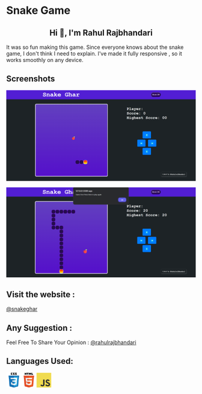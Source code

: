 
# Snake Game

<h2 align="center">Hi 👋, I'm Rahul Rajbhandari</h2>

It was so fun making this game. Since everyone knows about the snake game, I don't think I need to explain.
I've made it fully responsive , so  it works smoothly on any device.

## Screenshots

![App Screenshot](Images/Screenshot1.png)

![App Screenshot](Images/Screenshot2.png)

## Visit the website :
[@snakeghar](https://snakeghar.netlify.app)


## Any Suggestion :
Feel Free To Share Your Opinion : [@rahulrajbhandari](https://www.linkedin.com/in/rahul-rajbhandari-290876284)

## Languages Used:
<p align="left">
<img src="https://raw.githubusercontent.com/devicons/devicon/master/icons/css3/css3-original-wordmark.svg" alt="css3" width="40" height="40"/><img src="https://raw.githubusercontent.com/devicons/devicon/master/icons/html5/html5-original-wordmark.svg" alt="html5" width="40" height="40"/><img src="https://raw.githubusercontent.com/devicons/devicon/master/icons/javascript/javascript-original.svg" alt="javascript" width="40" height="40"/>
</p>